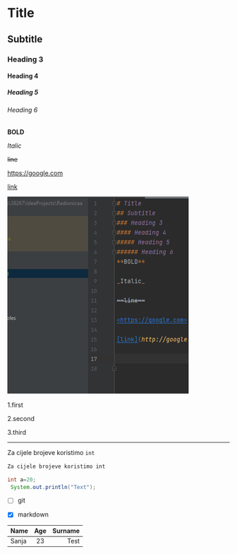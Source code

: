 # Title
## Subtitle
### Heading 3
#### Heading 4
##### Heading 5
###### Heading 6
**BOLD**

_Italic_

~~line~~

<https://google.com>

[link](http://google.com "Hover effect")

![Slika 1](image.png)

1.first

2.second

3.third


----

Za cijele brojeve koristimo `int`

```
Za cijele brojeve koristimo int
```

```java
int a=20;
 System.out.println("Text");
```

* [ ] git

* [x] markdown

| Name | Age  | Surname |
|:---- |:----:| ------: |
| Sanja|  23  | Test    |



